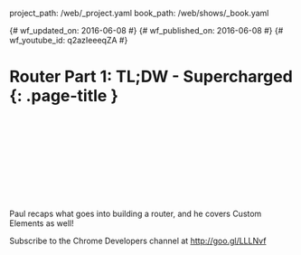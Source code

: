 project_path: /web/_project.yaml
book_path: /web/shows/_book.yaml

{# wf_updated_on: 2016-06-08 #}
{# wf_published_on: 2016-06-08 #}
{# wf_youtube_id: q2azIeeeqZA #}

# Router Part 1: TL;DW - Supercharged {: .page-title }


<div class="video-wrapper">
  <iframe class="devsite-embedded-youtube-video" data-video-id="q2azIeeeqZA"
          data-autohide="1" data-showinfo="0" frameborder="0" allowfullscreen>
  </iframe>
</div>


Paul recaps what goes into building a router, and he covers Custom Elements as well!

Subscribe to the Chrome Developers channel at http://goo.gl/LLLNvf
